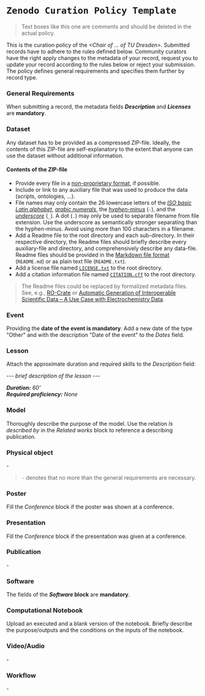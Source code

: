 # `Zenodo Curation Policy Template`

> Text boxes like this one are comments and should be deleted in the actual policy. 

This is the curation policy of the *\<Chair of ... of TU Dresden\>*. Submitted records have to adhere to the rules defined below. Community curators have the right apply changes to the metadata of your record, request you to update your record according to the rules below or reject your submission. The policy defines general requirements and specifies them further by record type.

### General Requirements

When submitting a record, the metadata fields __*Description*__ and __*Licenses*__ are **mandatory**.

### Dataset

Any dataset has to be provided as a compressed ZIP-file. Ideally, the contents of this ZIP-file are self-explanatory to the extent that anyone can use the dataset without additional information.

#### Contents of the ZIP-file

- Provide every file in a [non-proprietary format](https://lib.guides.umbc.edu/c.php?g=728911&p=5872066), if possible.
- Include or link to any auxiliary file that was used to produce the data (scripts, ontologies, ...).
- File names may only contain the 26 lowercase letters of the *[ISO basic Latin alphabet](https://www.wikidata.org/wiki/Q5974462)*, *[arabic numerals](https://www.wikidata.org/wiki/Q29961325)*, the *[hyphen-minus](https://www.wikidata.org/wiki/Q617884)* (`-`), and the *[underscore](https://www.wikidata.org/wiki/Q11199)* (`_`). A dot (`.`) may only be used to separate filename from file extension. Use the underscore as semantically stronger separating than the hyphen-minus. Avoid using more than 100 characters in a filename.
- Add a Readme file to the root directory and each sub-directory. In their respective directory, the Readme files should briefly describe every auxiliary-file and directory, and comprehensively describe any data-file. Readme files should be provided in the [Markdown file format](https://daringfireball.net/projects/markdown/basics) (`README.md`) or as plain text file (`README.txt`).
- Add a license file named [`LICENSE.txt`](https://creativecommons.org/2014/01/07/plaintext-versions-of-creative-commons-4-0-licenses/) to the root directory.
- Add a citation information file named [`CITATION.cff`](https://citation-file-format.github.io/) to the root directory.

> The Readme files could be replaced by formalized metadata files. See, e.g., [RO-Crate](https://www.researchobject.org/ro-crate/) or [Automatic Generation of Interoperable Scientific Data – A Use Case with Electrochemistry Data](https://zenodo.org/records/10069113).

### Event

Providing the **date of the event is mandatory**. Add a new date of the type "Other" and with the description "Date of the event" to the *Dates* field.

### Lesson

Attach the approximate duration and required skills to the *Description* field:

*--- brief description of the lesson ---*

***Duration:** 60' <br>
**Required proficiency:** None*

### Model

Thoroughly describe the purpose of the model. Use the relation *Is described by* in the *Related works* block to reference a describing publication.

### Physical object

\-

> `-` denotes that no more than the general requirements are necessary.

### Poster

Fill the *Conference* block if the poster was shown at a conference.

### Presentation

Fill the *Conference* block if the presentation was given at a conference.

### Publication

\-

### Software

The fields of the __*Software* block__ are __mandatory__.

### Computational Notebook

Upload an executed and a blank version of the notebook. Briefly describe the purpose/outputs and the conditions on the inputs of the notebook. 

<!-- If published, reference the input (**) and output (*Related Works* ⇾ *Compiles*) data used by the executed notebook.  -->

### Video/Audio

\-

### Workflow

\-
